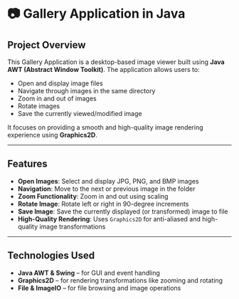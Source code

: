 # 📷 Gallery Application in Java

## **Project Overview**

This Gallery Application is a desktop-based image viewer built using **Java AWT (Abstract Window Toolkit)**. The application allows users to:

- Open and display image files  
- Navigate through images in the same directory  
- Zoom in and out of images  
- Rotate images  
- Save the currently viewed/modified image  

It focuses on providing a smooth and high-quality image rendering experience using **Graphics2D**.

---

## **Features**

-  **Open Images**: Select and display JPG, PNG, and BMP images  
-  **Navigation**: Move to the next or previous image in the folder  
-  **Zoom Functionality**: Zoom in and out using scaling  
-  **Rotate Image**: Rotate left or right in 90-degree increments  
-  **Save Image**: Save the currently displayed (or transformed) image to file  
-  **High-Quality Rendering**: Uses `Graphics2D` for anti-aliased and high-quality image transformations  

---

## **Technologies Used**

- **Java AWT & Swing** – for GUI and event handling  
- **Graphics2D** – for rendering transformations like zooming and rotating  
- **File & ImageIO** – for file browsing and image operations  

